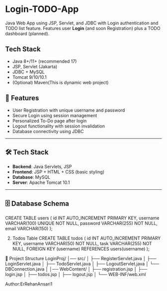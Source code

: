 # Login-TODO-App
Java Web App using JSP, Servlet, and JDBC with Login authentication and TODO list feature.
Features user **Login** (and soon Registration) plus a TODO dashboard (planned).

## Tech Stack
- Java 8+/11+ (recommended 17)
- JSP, Servlet (Jakarta)
- JDBC + MySQL
- Tomcat 9/10/10.1
- (Optional) Maven(This is dynamic web project)

## 🚀 Features
- User Registration with unique username and password  
- Secure Login using session management  
- Personalized To-Do page after login  
- Logout functionality with session invalidation  
- Database connectivity using JDBC  

---

## 🛠️ Tech Stack
- **Backend**: Java Servlets, JSP  
- **Frontend**: JSP + HTML + CSS (basic styling)  
- **Database**: MySQL  
- **Server**: Apache Tomcat 10.1  

---

## 🗄️ Database Schema

CREATE TABLE users (
  id INT AUTO_INCREMENT PRIMARY KEY,
  username VARCHAR(100) UNIQUE NOT NULL,
  password VARCHAR(255) NOT NULL,
  email VARCHAR(150)
);

2. Todos Table
CREATE TABLE todos (
  id INT AUTO_INCREMENT PRIMARY KEY,
  username VARCHAR(50) NOT NULL,
  task VARCHAR(255) NOT NULL,
  FOREIGN KEY (username) REFERENCES users(username)
);

📂 Project Structure
LoginProj/
│── src/
│   ├── RegisterServlet.java
│   ├── LoginServlet.java
│   ├── TodoServlet.java
│   ├── LogoutServlet.java
│   └── DBConnection.java
│
│── WebContent/
│   ├── registration.jsp
│   ├── login.jsp
│   ├── todos.jsp
│   ├── logout.jsp
│   └── WEB-INF/web.xml

Author:ErRehanAnsari1

